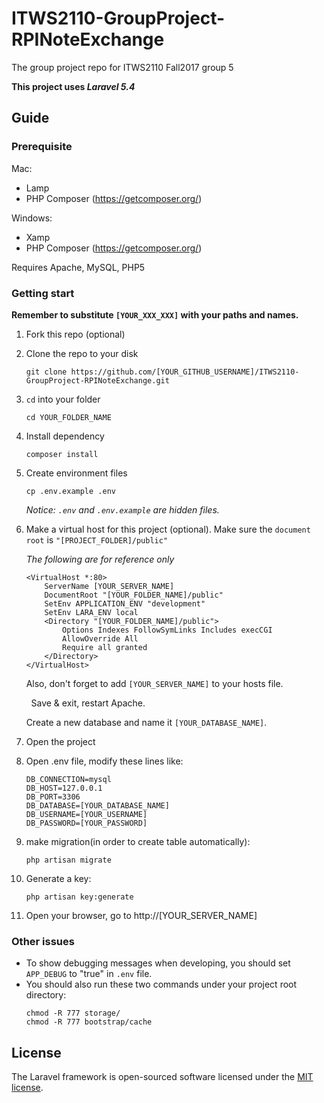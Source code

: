 # ITWS2110-GroupProject-RPINoteExchange
The group project repo for ITWS2110 Fall2017 group 5

**This project uses _Laravel 5.4_**
## Guide
### Prerequisite

Mac:
- Lamp
- PHP Composer (https://getcomposer.org/)

Windows:
- Xamp
- PHP Composer (https://getcomposer.org/)

Requires Apache, MySQL, PHP5

### Getting start

**Remember to substitute `[YOUR_XXX_XXX]` with your paths and names.**

1. Fork this repo (optional)

2. Clone the repo to your disk
    ```
    git clone https://github.com/[YOUR_GITHUB_USERNAME]/ITWS2110-GroupProject-RPINoteExchange.git
    ```

3. ```cd``` into your folder
    ```
    cd YOUR_FOLDER_NAME
    ```

4. Install dependency
    ```
    composer install
    ```

5. Create environment files
    ```
    cp .env.example .env
    ```
    _Notice: `.env` and `.env.example` are hidden files._
6. Make a virtual host for this project (optional). Make sure the `document root` is `"[PROJECT_FOLDER]/public"`

   *The following are for reference only*
    ```
    <VirtualHost *:80>
        ServerName [YOUR_SERVER_NAME]
        DocumentRoot "[YOUR_FOLDER_NAME]/public"
        SetEnv APPLICATION_ENV "development"
        SetEnv LARA_ENV local
        <Directory "[YOUR_FOLDER_NAME]/public">
            Options Indexes FollowSymLinks Includes execCGI
            AllowOverride All
            Require all granted
        </Directory>
    </VirtualHost>
    ```
    
        Also, don't forget to add `[YOUR_SERVER_NAME]` to your hosts file.
    
         Save & exit, restart Apache.
    
        Create a new database and name it `[YOUR_DATABASE_NAME]`.
    
7. Open the project

8. Open .env file, modify these lines like:
    ```
    DB_CONNECTION=mysql
    DB_HOST=127.0.0.1
    DB_PORT=3306
    DB_DATABASE=[YOUR_DATABASE_NAME]
    DB_USERNAME=[YOUR_USERNAME]
    DB_PASSWORD=[YOUR_PASSWORD]
    ```

9. make migration(in order to create table automatically):
    ```
    php artisan migrate
    ```

10. Generate a key:
    ```
    php artisan key:generate
    ```

11. Open your browser, go to http://[YOUR_SERVER_NAME]

### Other issues

* To show debugging messages when developing, you should set `APP_DEBUG` to "true" in `.env` file.
* You should also run these two commands under your project root directory:
    ```
    chmod -R 777 storage/
    chmod -R 777 bootstrap/cache
    ```

## License

The Laravel framework is open-sourced software licensed under the [MIT license](http://opensource.org/licenses/MIT).

